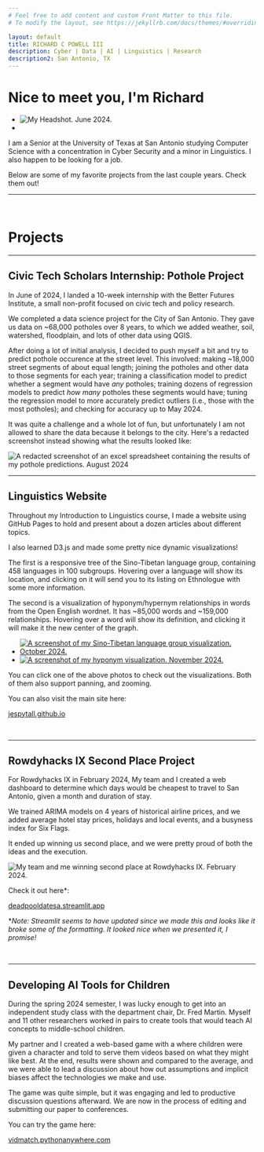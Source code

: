 ```yaml
---
# Feel free to add content and custom Front Matter to this file.
# To modify the layout, see https://jekyllrb.com/docs/themes/#overriding-theme-defaults

layout: default
title: RICHARD C POWELL III
description: Cyber | Data | AI | Linguistics | Research
description2: San Antonio, TX
---
```


# Nice to meet you, I'm Richard


<ul class="responsive-container">
  <li class="item">
    <img src="/assets/headshot.jpg" alt="My Headshot. June 2024." title="My Headshot. June 2024." class="card-image">
  </li>
  <li class="item">
    <div class="contact-grid">
      <div class="square"><div class="social-button"><a class="type1" href="https://linkedin.com/in/richard-c-powell-iii/"><i class="fa-brands fa-linkedin-in"></i></a></div></div>
      <div class="square"><div class="social-button"><a class="type2" href="https://github.com/richardcpowelliii/"><i class="fa-brands fa-github"></i></a></div></div>
      <div class="square"><div class="social-button"><a class="type2" href="mailto:richardcpowelliii@gmail.com"><i class="fa-solid fa-envelope"></i></a></div></div>
      <div class="square"><div class="social-button"><a class="type3" href="tel:2109008313"><i class="fa-solid fa-phone"></i></a></div></div>
    </div>
  </li>
</ul>

I am a Senior at the University of Texas at San Antonio studying Computer Science with a concentration in Cyber Security and a minor in Linguistics. I also happen to be looking for a job.

Below are some of my favorite projects from the last couple years. Check them out!

___
<br>

# Projects

___
## Civic Tech Scholars Internship: Pothole Project

In June of 2024, I landed a 10-week internship with the Better Futures Institute, a small non-profit focused on civic tech and policy research.

We completed a data science project for the City of San Antonio. They gave us data on ~68,000 potholes over 8 years, to which we added weather, soil, watershed, floodplain, and lots of other data using QGIS.

After doing a lot of initial analysis, I decided to push myself a bit and try to predict pothole occurence at the street level. This involved: making ~18,000 street segments of about equal length; joining the potholes and other data to those segments for each year; training a classification model to predict whether a segment would have *any* potholes; training dozens of regression models to predict *how many* potholes these segments would have; tuning the regression model to more accurately predict outliers (i.e., those with the most potholes); and checking for accuracy up to May 2024.

It was quite a challenge and a whole lot of fun, but unfortunately I am not allowed to share the data because it belongs to the city. Here's a redacted screenshot instead showing what the results looked like:

<img src="/assets/pothole_results_redacted.png" alt="A redacted screenshot of an excel spreadsheet containing the results of my pothole predictions. August 2024" title="A redacted screenshot of an excel spreadsheet containing the results of my pothole predictions. August 2024" class="project-image"/>

<br>

___
## Linguistics Website

Throughout my Introduction to Linguistics course, I made a website using GitHub Pages to hold and present about a dozen articles about different topics.

I also learned D3.js and made some pretty nice dynamic visualizations!

The first is a responsive tree of the Sino-Tibetan language group, containing 458 languages in 100 subgroups. Hovering over a language will show its location, and clicking on it will send you to its listing on Ethnologue with some more information.

The second is a visualization of hyponym/hypernym relationships in words from the Open English wordnet. It has ~85,000 words and ~159,000 relationships. Hovering over a word will show its definition, and clicking it will make it the new center of the graph.

<ul class="responsive-container">
  <li class="item">
    <a href="https://jespytall.github.io/cel3/panel1/sino-tibetan_tree">
      <img src="/assets/linguistics_visualization_2.png" alt="A screenshot of my Sino-Tibetan language group visualization. October 2024." title="A screenshot of my Sino-Tibetan language group visualization. October 2024." class="project-image"/>
	</a>
  </li>
  <li class="item">
    <a href="https://jespytall.github.io/project/tree">
	  <img src="/assets/linguistics_visualization_1.png" alt="A screenshot of my hyponym visualization. November 2024." title="A screenshot of my hyponym visualization. November 2024." class="project-image"/>
	</a>
  </li>
</ul>

You can click one of the above photos to check out the visualizations. Both of them also support panning, and zooming.



You can also visit the main site here:  

<a href="https://jespytall.github.io/" class="btn">jespytall.github.io</a>

<br>

___
## Rowdyhacks IX Second Place Project

For Rowdyhacks IX in February 2024, My team and I created a web dashboard to determine which days would be cheapest to travel to San Antonio, given a month and duration of stay.

We trained ARIMA models on 4 years of historical airline prices, and we added average hotel stay prices, holidays and local events, and a busyness index for Six Flags.

It ended up winning us second place, and we were pretty proud of both the ideas and the execution.

<img src="/assets/RHIX_Pic_2.png" alt="My team and me winning second place at Rowdyhacks IX. February 2024." title="My team and me winning second place at Rowdyhacks IX. February 2024." class="project-image"/>

Check it out here*:  

<a href="https://deadpooldatesa.streamlit.app/" class="btn">deadpooldatesa.streamlit.app</a>

**Note: Streamlit seems to have updated since we made this and looks like it broke some of the formatting. It looked nice when we presented it, I promise!*

<br>

___
## Developing AI Tools for Children

During the spring 2024 semester, I was lucky enough to get into an independent study class with the department chair, Dr. Fred Martin. Myself and 11 other researchers worked in pairs to create tools that would teach AI concepts to middle-school children.

My partner and I created a web-based game with a where children were given a character and told to serve them videos based on what they might like best. At the end, results were shown and compared to the average, and we were able to lead a discussion about how out assumptions and implicit biases affect the technologies we make and use.

The game was quite simple, but it was engaging and led to productive discussion questions afterward. We are now in the process of editing and submitting our paper to conferences.

You can try the game here:  

<a href="https://vidmatch.pythonanywhere.com/" class="btn">vidmatch.pythonanywhere.com</a>

<br>

